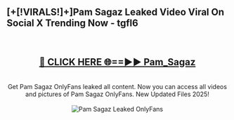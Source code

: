 <h2>[+[!VIRALS!]+]Pam Sagaz Leaked Video Viral On Social X Trending Now - tgfl6</h2>
<br>
<div align="center">
<h2><a href="https://libra.edu.pl?Pam_Sagaz" rel="nofollow">🔴 CLICK HERE 🌐==►► Pam_Sagaz</a></h2>
<br>
Get Pam Sagaz OnlyFans leaked all content. Now you can access all videos and pictures of Pam Sagaz OnlyFans. New Updated Files 2025!
<br>
<br>
<a href="https://libra.edu.pl?Pam_Sagaz" rel="nofollow" data-target="animated-image.originalLink"><img src="https://i.ibb.co.com/WyWwxjT/player-gif2.gif" alt="Pam Sagaz Leaked OnlyFans" style="max-width: 100%; display: inline-block;" data-target="animated-image.originalImage"></a>
</div>
<br>